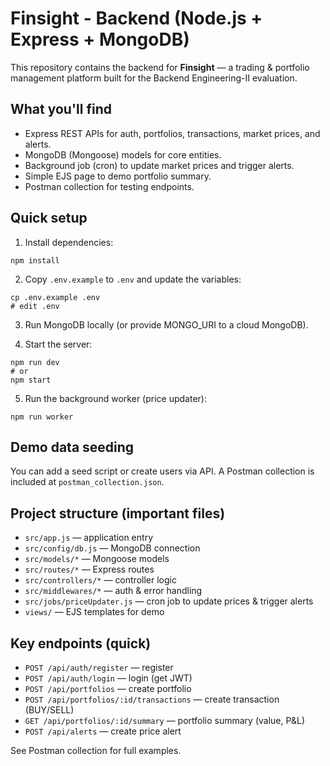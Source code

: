 # Finsight - Backend (Node.js + Express + MongoDB)

This repository contains the backend for **Finsight** — a trading & portfolio management platform built for the Backend Engineering-II evaluation.

## What you'll find
- Express REST APIs for auth, portfolios, transactions, market prices, and alerts.
- MongoDB (Mongoose) models for core entities.
- Background job (cron) to update market prices and trigger alerts.
- Simple EJS page to demo portfolio summary.
- Postman collection for testing endpoints.

## Quick setup

1. Install dependencies:
```
npm install
```

2. Copy `.env.example` to `.env` and update the variables:
```
cp .env.example .env
# edit .env
```

3. Run MongoDB locally (or provide MONGO_URI to a cloud MongoDB).

4. Start the server:
```
npm run dev
# or
npm start
```

5. Run the background worker (price updater):
```
npm run worker
```

## Demo data seeding
You can add a seed script or create users via API. A Postman collection is included at `postman_collection.json`.

## Project structure (important files)
- `src/app.js` — application entry
- `src/config/db.js` — MongoDB connection
- `src/models/*` — Mongoose models
- `src/routes/*` — Express routes
- `src/controllers/*` — controller logic
- `src/middlewares/*` — auth & error handling
- `src/jobs/priceUpdater.js` — cron job to update prices & trigger alerts
- `views/` — EJS templates for demo

## Key endpoints (quick)
- `POST /api/auth/register` — register
- `POST /api/auth/login` — login (get JWT)
- `POST /api/portfolios` — create portfolio
- `POST /api/portfolios/:id/transactions` — create transaction (BUY/SELL)
- `GET /api/portfolios/:id/summary` — portfolio summary (value, P&L)
- `POST /api/alerts` — create price alert

See Postman collection for full examples.


